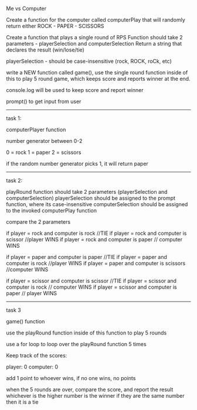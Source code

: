 Me vs Computer

Create a function for the computer called computerPlay that will randomly return either ROCK - PAPER - SCISSORS

Create a function that plays a single round of RPS
  Function should take 2 parameters - playerSelection and computerSelection
  Return a string that declares the result (win/lose/tie)

playerSelection - should be case-insensitive (rock, ROCK, roCk, etc)


write a NEW function called game(), use the single round function inside of this to play 5 round game, which keeps score and reports winner at the end. 

console.log will be used to keep score and report winner

prompt() to get input from user

---------------------------------------
task 1:

computerPlayer function

number generator between 0-2

0 = rock
1 = paper
2 = scissors

if the random number generator picks 1, it will return paper


-------
task 2:

playRound function 
  should take 2 parameters (playerSelection and computerSelection)
  playerSelection should be assigned to the prompt function, where its case-insensitive
  computerSelection should be assigned to the invoked computerPlay function

  compare the 2 parameters

  if player = rock and computer is rock //TIE
  if player = rock and computer is scissor //player WINS
  if player = rock and computer is paper // computer WINS

  if player = paper and computer is paper //TIE
  if player = paper and computer is rock //player WINS
  if player = paper and computer is scissors //computer WINS

  if player = scissor and computer is scissor //TIE
  if player = scissor and computer is rock // computer WINS
  if player = scissor and computer is paper // player WINS
  

-------
task 3

game() function

use the playRound function inside of this function to play 5 rounds

use a for loop to loop over the playRound function 5 times

Keep track of the scores:

player: 0
computer: 0

add 1 point to whoever wins, if no one wins, no points

when the 5 rounds are over, compare the score, and report the result whichever is the higher number is the winner
if they are the same number then it is a tie




